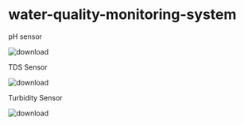 # water-quality-monitoring-system
pH sensor

![download](https://github.com/SyedMuhammadSarmad/water-quality-monitoring-system/assets/155664288/680d1bb6-1620-4ff3-a042-0905537c4849)

TDS Sensor

![download](https://github.com/SyedMuhammadSarmad/water-quality-monitoring-system/assets/155664288/b1888348-ec2c-47e6-b4f4-6a22b3127ab8)

Turbidity Sensor

![download](https://github.com/SyedMuhammadSarmad/water-quality-monitoring-system/assets/155664288/741e8f07-bcfd-40e3-a65e-76917d244dd1)
